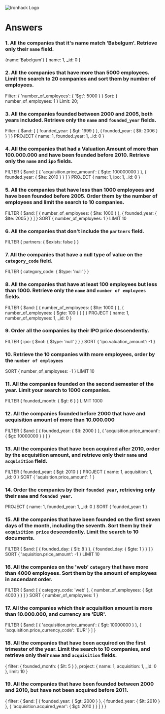 ![Ironhack Logo](https://i.imgur.com/1QgrNNw.png)

# Answers

### 1. All the companies that it's name match 'Babelgum'. Retrieve only their `name` field.

{name:'Babelgum'}
{
 name: 1,
 _id: 0
}
### 2. All the companies that have more than 5000 employees. Limit the search to 20 companies and sort them by **number of employees**.
Filter:
{
    'number_of_employees': {
        '$gt': 5000
    }
}
Sort:
{
 number_of_employees: 1
}
Limit:
20;

### 3. All the companies founded between 2000 and 2005, both years included. Retrieve only the `name` and `founded_year` fields.

Filter:
{
 $and: [
  {
   founded_year: {
    $gt: 1999
   }
  },
  {
   founded_year: {
    $lt: 2006
   }
  }
 ]
}
PROJECT
{
 name: 1,
 founded_year: 1,
 _id: 0
}
### 4. All the companies that had a Valuation Amount of more than 100.000.000 and have been founded before 2010. Retrieve only the `name` and `ipo` fields.

FILTER
{
 $and: [
  {
   'acquisition.price_amount': {
    $gte: 100000000
   }
  },
  {
   founded_year: {
    $lte: 2010
   }
  }
 ]
}
PROJECT
{
 name: 1,
 ipo: 1,
 _id: 0
}
### 5. All the companies that have less than 1000 employees and have been founded before 2005. Order them by the number of employees and limit the search to 10 companies.

FILTER
{
 $and: [
  {
   number_of_employees: {
    $lte: 1000
   }
  },
  {
   founded_year: {
    $lte: 2005
   }
  }
 ]
}
SORT
{
 number_of_employees: 1
}
LIMIT
10
### 6. All the companies that don't include the `partners` field.

FILTER
{
 partners: {
  $exists: false
 }
}
### 7. All the companies that have a null type of value on the `category_code` field.

FILTER
{
 category_code: {
  $type: 'null'
 }
}
### 8. All the companies that have at least 100 employees but less than 1000. Retrieve only the `name` and `number of employees` fields.

FILTER
{
 $and: [
  {
   number_of_employees: {
    $lte: 1000
   }
  },
  {
   number_of_employees: {
    $gte: 100
   }
  }
 ]
}
PROJECT
{
 name: 1,
 number_of_employees: 1,
 _id: 0
}
### 9. Order all the companies by their IPO price descendently.

FILTER
{
 ipo: {
  $not: {
   $type: 'null'
  }
 }
}
SORT
{
 'ipo.valuation_amount': -1
}
### 10. Retrieve the 10 companies with more employees, order by the `number of employees`

SORT
{
 number_of_employees: -1
}
LIMIT
10
### 11. All the companies founded on the second semester of the year. Limit your search to 1000 companies.

FILTER
{
 founded_month: {
  $gt: 6
 }
}
LIMIT
1000
<!-- ### 12. All the companies that have been 'deadpooled' after the third year. -->

<!-- Your Code Goes Here -->

### 12. All the companies founded before 2000 that have and acquisition amount of more than 10.000.000

FILTER
{
 $and: [
  {
   founded_year: {
    $lt: 2000
   }
  },
  {
   'acquisition.price_amount': {
    $gt: 10000000
   }
  }
 ]
}
### 13. All the companies that have been acquired after 2010, order by the acquisition amount, and retrieve only their `name` and `acquisition` field.

FILTER
{
 founded_year: {
  $gt: 2010
 }
}
PROJECT
{
 name: 1,
 acquisition: 1,
 _id: 0
}
SORT
{
 'aquisition.price_amount': 1
}
### 14. Order the companies by their `founded year`, retrieving only their `name` and `founded year`.

PROJECT
{
 name: 1,
 founded_year: 1,
 _id: 0
}
SORT
{
 founded_year: 1
}
### 15. All the companies that have been founded on the first seven days of the month, including the seventh. Sort them by their `acquisition price` descendently. Limit the search to 10 documents.

FILTER
{
 $and: [
  {
   founded_day: {
    $lt: 8
   }
  },
  {
   founded_day: {
    $gte: 1
   }
  }
 ]
}
SORT
{
 'aquisition.price_amount': -1
}
LIMIT
10
### 16. All the companies on the 'web' `category` that have more than 4000 employees. Sort them by the amount of employees in ascendant order.

FILTER
{
 $and: [
  {
   category_code: 'web'
  },
  {
   number_of_employees: {
    $gt: 4000
   }
  }
 ]
}
SORT
{
 number_of_employees: 1
}
### 17. All the companies which their acquisition amount is more than 10.000.000, and currency are 'EUR'.

FILTER
{
 $and: [
  {
   'acquisition.price_amount': {
    $gt: 10000000
   }
  },
  {
   'acquisition.price_currency_code': 'EUR'
  }
 ]
}
### 18. All the companies that have been acquired on the first trimester of the year. Limit the search to 10 companies, and retrieve only their `name` and `acquisition` fields.

{
 filter: {
  founded_month: {
   $lt: 5
  }
 },
 project: {
  name: 1,
  acquisition: 1,
  _id: 0
 },
 limit: 10
}
### 19. All the companies that have been founded between 2000 and 2010, but have not been acquired before 2011.

{
 filter: {
  $and: [
   {
    founded_year: {
     $gt: 2000
    }
   },
   {
    founded_year: {
     $lt: 2010
    }
   },
   {
    'acquisition.acquired_year': {
     $gt: 2010
    }
   }
  ]
 }
}